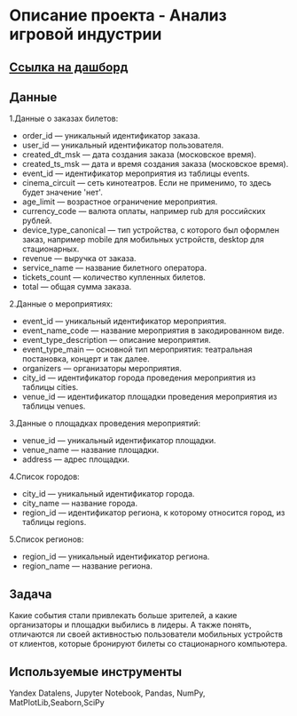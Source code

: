 # Описание проекта  - Анализ игровой индустрии

## [Ссылка на дашборд](https://datalens.yandex/6b2espmrfboos)

## Данные
1.Данные о заказах билетов:

  - order_id — уникальный идентификатор заказа.
  - user_id — уникальный идентификатор пользователя.
  - created_dt_msk — дата создания заказа (московское время).
  - created_ts_msk — дата и время создания заказа (московское время).
  - event_id — идентификатор мероприятия из таблицы events.
  - cinema_circuit — сеть кинотеатров. Если не применимо, то здесь будет значение 'нет'.
  - age_limit — возрастное ограничение мероприятия.
  - currency_code — валюта оплаты, например rub для российских рублей.
  - device_type_canonical — тип устройства, с которого был оформлен заказ, например mobile для мобильных устройств, desktop для стационарных.
  - revenue — выручка от заказа.
  - service_name — название билетного оператора.
  - tickets_count — количество купленных билетов.
  - total — общая сумма заказа.

2.Данные о мероприятиях:

  - event_id — уникальный идентификатор мероприятия.
  - event_name_code — название мероприятия в закодированном виде.
  - event_type_description — описание мероприятия.
  - event_type_main — основной тип мероприятия: театральная постановка, концерт и так далее.
  - organizers — организаторы мероприятия.
  - city_id — идентификатор города проведения мероприятия из таблицы cities.
  - venue_id — идентификатор площадки проведения мероприятия из таблицы venues.

3.Данные о площадках проведения мероприятий:

  - venue_id — уникальный идентификатор площадки.
  - venue_name — название площадки.
  - address — адрес площадки.

4.Список городов:

  - city_id — уникальный идентификатор города.
  - city_name — название города.
  - region_id — идентификатор региона, к которому относится город, из таблицы regions.

5.Список регионов:

  - region_id — уникальный идентификатор региона.
  - region_name — название региона.

## Задача
Какие события стали привлекать больше зрителей, а какие организаторы и площадки выбились в лидеры. А также понять, отличаются ли своей активностью пользователи мобильных устройств от клиентов, которые бронируют билеты со стационарного компьютера.
## Используемые инструменты
Yandex Datalens, Jupyter Notebook, Pandas, NumPy, MatPlotLib,Seaborn,SciPy
